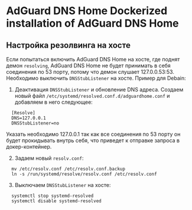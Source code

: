 <h1>AdGuard DNS Home
Dockerized installation of AdGuard DNS Home

<h2>Настройка резолвинга на хосте</h2>
Если попытаться включить AdGuard DNS Home на хосте, где поднят демон <code>resolving</code>, AdGuard DNS Home не будет принимать в себя соединения по 53 порту, потому что демон слушает 127.0.0.53:53. Необходимо выключить <code>DNSStubListener</code> на хосте. Пример для Debain:


1. Деактивация <code>DNSStubListener</code> и обновление DNS адреса. Создаем новый файл <code>/etc/systemd/resolved.conf.d/adguardhome.conf</code> и добавляем в него следующее:
```
  [Resolve]
  DNS=127.0.0.1
  DNSStubListener=no
```
Указать необходимо 127.0.0.1 так как все соединения по 53 порту он будет прокидывать внутрь себя, что приведет к отправке запроса в докер-контейнер.

  
2. Задаем новый <code>resolv.conf</code>:
```
  mv /etc/resolv.conf /etc/resolv.conf.backup
  ln -s /run/systemd/resolve/resolv.conf /etc/resolv.conf
```

  
3. Выключаем <code>DNSStubListener</code> на хосте:
```
  systemctl stop systemd-resolved
  systemctl disable systemd-resolved
```
